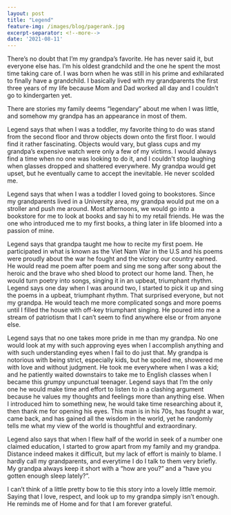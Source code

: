 ```yaml
---
layout: post
title: "Legend"
feature-img: /images/blog/pagerank.jpg
excerpt-separator: <!--more-->
date: '2021-08-11'
---
```

There’s no doubt that I’m my grandpa’s favorite. He has never said it, but everyone else has. I’m his oldest grandchild and the one he spent the most time taking care of. I was born when he was still in his prime and exhilarated to finally have a grandchild. I basically lived with my grandparents the first three years of my life because Mom and Dad worked all day and I couldn’t go to kindergarten yet.  

There are stories my family deems “legendary” about me when I was little, and somehow my grandpa has an appearance in most of them.  

Legend says that when I was a toddler, my favorite thing to do was stand from the second floor and throw objects down onto the first floor. I would find it rather fascinating. Objects would vary, but glass cups and my grandpa’s expensive watch were only a few of my victims. I would always find a time when no one was looking to do it, and I couldn't stop laughing when glasses dropped and shattered everywhere. My grandpa would get upset, but he eventually came to accept the inevitable. He never scolded me.  

Legend says that when I was a toddler I loved going to bookstores. Since my grandparents lived in a University area, my grandpa would put me on a stroller and push me around. Most afternoons, we would go into a bookstore for me to look at books and say hi to my retail friends. He was the one who introduced me to my first books, a thing later in life bloomed into a passion of mine.  

Legend says that grandpa taught me how to recite my first poem. He participated in what is known as the Viet Nam War in the U.S and his poems were proudly about the war he fought and the victory our country earned. He would read me poem after poem and sing me song after song about the heroic and the brave who shed blood to protect our home land. Then, he would turn poetry into songs, singing it in an upbeat, triumphant rhythm. Legend says one day when I was around two, I started to pick it up and sing the poems in a upbeat, triumphant rhythm. That surprised everyone, but not my grandpa. He would teach me more complicated songs and more poems until I filled the house with off-key triumphant singing. He poured into me a stream of patriotism that I can’t seem to find anywhere else or from anyone else.  

Legend says that no one takes more pride in me than my grandpa. No one would look at my with such approving eyes when I accomplish anything and with such understanding eyes when I fail to do just that. My grandpa is notorious with being strict, especially kids, but he spoiled me, showered me with love and without judgment. He took me everywhere when I was a kid; and he patiently waited downstairs to take me to English classes when I became this grumpy unpunctual teenager. Legend says that I’m the only one he would make time and effort to listen to in a clashing argument because he values my thoughts and feelings more than anything else. When I introduced him to something new, he would take time researching about it, then thank me for opening his eyes. This man is in his 70s, has fought a war, came back, and has gained all the wisdom in the world, yet he randomly tells me what my view of the world is thoughtful and extraordinary.  

Legend also says that when I flew half of the world in seek of a number one claimed education, I started to grow apart from my family and my grandpa. Distance indeed makes it difficult, but my lack of effort is mainly to blame. I hardly call my grandparents, and everytime I do I talk to them very briefly. My grandpa always keep it short with a “how are you?” and a “have you gotten enough sleep lately?”.  

I can’t think of a little pretty bow to tie this story into a lovely little memoir. Saying that I love, respect, and look up to my grandpa simply isn’t enough. He reminds me of Home and for that I am forever grateful.  
